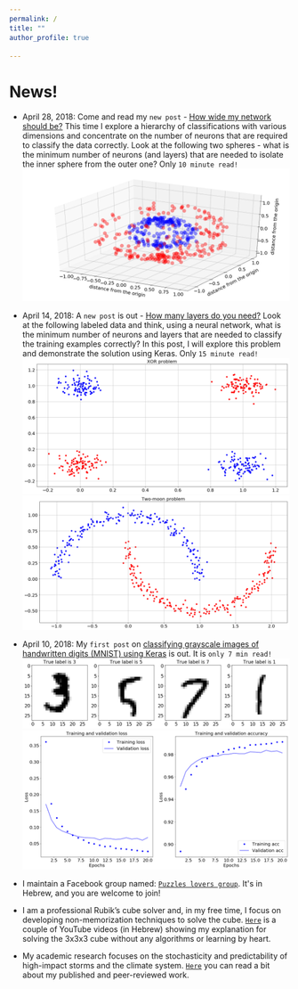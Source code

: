 ```yaml
---
permalink: /
title: ""
author_profile: true

---
```


# News!
* April 28, 2018: Come and read my `new post` - [How wide my network should be?](https://naftalic.github.io//posts/2018/04/hierarchy/) This time I explore a hierarchy of classifications with various dimensions and concentrate on the number of neurons that are required to classify the data correctly. Look at the following two spheres - what is the minimum number of neurons (and layers) that are needed to isolate the inner sphere from the outer one? Only `10 minute read!` <img src='/images/output_5_0_3.png'>

* April 14, 2018: A `new post` is out - [How many layers do you need?](https://naftalic.github.io//posts/2018/04/layers/) Look at the following labeled data and think, using a neural network, what is the minimum number of neurons and layers that are needed to classify the training examples correctly? In this post, I will explore this problem and demonstrate the solution using Keras. Only `15 minute read!` <img src='/images/output_19_0_2.png'><img src='/images/output_27_0_2.png'>

* April 10, 2018: My `first post` on [classifying grayscale images of handwritten digits (MNIST) using Keras](https://naftalic.github.io//posts/2018/04/mnist_keras/) is out. It is `only 7 min read!` <img src='/images/output1_4_0.png'><img src='/images/output1_20_0.png'>

* I maintain a Facebook group named: [`Puzzles lovers group`](https://www.facebook.com/groups/1462065760548710/?ref=bookmarks). It's in Hebrew, and you are welcome to join!

* I am a professional Rubik’s cube solver and, in my free time, I focus on developing non-memorization techniques to solve the cube. [`Here`](https://www.youtube.com/playlist?list=PLJyTOw7CNt_6JIielrbvACfyHGjxmcWv_) is a couple of YouTube videos (in Hebrew) showing my explanation for solving the 3x3x3 cube without any algorithms or learning by heart.

* My academic research focuses on the stochasticity and predictability of high-impact storms and the climate system. [`Here`](https://naftalic.github.io/academic_research/) you can read a bit about my published and peer-reviewed work.
